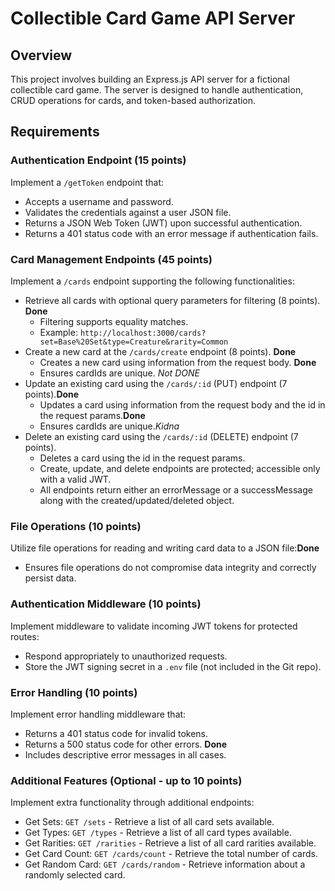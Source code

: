 # Collectible Card Game API Server

## Overview

This project involves building an Express.js API server for a fictional collectible card game. The server is designed to handle authentication, CRUD operations for cards, and token-based authorization.

## Requirements

### Authentication Endpoint (15 points)

Implement a `/getToken` endpoint that:

- Accepts a username and password.
- Validates the credentials against a user JSON file.
- Returns a JSON Web Token (JWT) upon successful authentication.
- Returns a 401 status code with an error message if authentication fails.

### Card Management Endpoints (45 points)

Implement a `/cards` endpoint supporting the following functionalities:

- Retrieve all cards with optional query parameters for filtering (8 points). **Done**
  - Filtering supports equality matches.
  - Example: `http://localhost:3000/cards?set=Base%20Set&type=Creature&rarity=Common`
- Create a new card at the `/cards/create` endpoint (8 points).   **Done**
  - Creates a new card using information from the request body.  **Done**
  - Ensures cardIds are unique. *Not DONE* 
- Update an existing card using the `/cards/:id` (PUT) endpoint (7 points).**Done**
  - Updates a card using information from the request body and the id in the request params.**Done**
  - Ensures cardIds are unique.*Kidna*
- Delete an existing card using the `/cards/:id` (DELETE) endpoint (7 points).
  - Deletes a card using the id in the request params.
  - Create, update, and delete endpoints are protected; accessible only with a valid JWT.
  - All endpoints return either an errorMessage or a successMessage along with the created/updated/deleted object.

### File Operations (10 points)

Utilize file operations for reading and writing card data to a JSON file:**Done**

- Ensures file operations do not compromise data integrity and correctly persist data.

### Authentication Middleware (10 points)

Implement middleware to validate incoming JWT tokens for protected routes:

- Respond appropriately to unauthorized requests.
- Store the JWT signing secret in a `.env` file (not included in the Git repo).

### Error Handling (10 points)

Implement error handling middleware that:

- Returns a 401 status code for invalid tokens.
- Returns a 500 status code for other errors. **Done**
- Includes descriptive error messages in all cases.

### Additional Features (Optional - up to 10 points)

Implement extra functionality through additional endpoints:

- Get Sets: `GET /sets` - Retrieve a list of all card sets available.
- Get Types: `GET /types` - Retrieve a list of all card types available.
- Get Rarities: `GET /rarities` - Retrieve a list of all card rarities available.
- Get Card Count: `GET /cards/count` - Retrieve the total number of cards.
- Get Random Card: `GET /cards/random` - Retrieve information about a randomly selected card.
